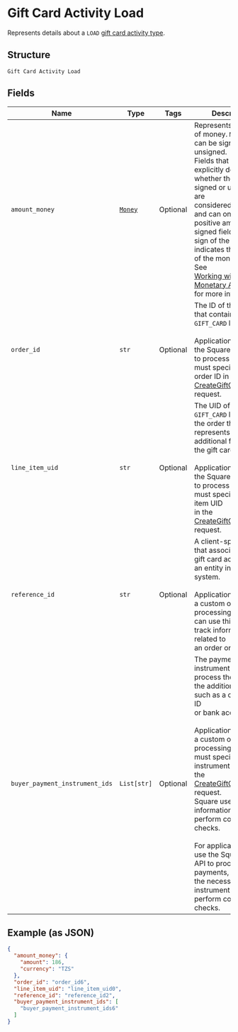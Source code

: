 
# Gift Card Activity Load

Represents details about a `LOAD` [gift card activity type](../../doc/models/gift-card-activity-type.md).

## Structure

`Gift Card Activity Load`

## Fields

| Name | Type | Tags | Description |
|  --- | --- | --- | --- |
| `amount_money` | [`Money`](../../doc/models/money.md) | Optional | Represents an amount of money. `Money` fields can be signed or unsigned.<br>Fields that do not explicitly define whether they are signed or unsigned are<br>considered unsigned and can only hold positive amounts. For signed fields, the<br>sign of the value indicates the purpose of the money transfer. See<br>[Working with Monetary Amounts](https://developer.squareup.com/docs/build-basics/working-with-monetary-amounts)<br>for more information. |
| `order_id` | `str` | Optional | The ID of the [order](entity:Order) that contains the `GIFT_CARD` line item.<br><br>Applications that use the Square Orders API to process orders must specify the order ID in the<br>[CreateGiftCardActivity](api-endpoint:GiftCardActivities-CreateGiftCardActivity) request. |
| `line_item_uid` | `str` | Optional | The UID of the `GIFT_CARD` line item in the order that represents the additional funds for the gift card.<br><br>Applications that use the Square Orders API to process orders must specify the line item UID<br>in the [CreateGiftCardActivity](api-endpoint:GiftCardActivities-CreateGiftCardActivity) request. |
| `reference_id` | `str` | Optional | A client-specified ID that associates the gift card activity with an entity in another system.<br><br>Applications that use a custom order processing system can use this field to track information related to<br>an order or payment. |
| `buyer_payment_instrument_ids` | `List[str]` | Optional | The payment instrument IDs used to process the order for the additional funds, such as a credit card ID<br>or bank account ID.<br><br>Applications that use a custom order processing system must specify payment instrument IDs in<br>the [CreateGiftCardActivity](api-endpoint:GiftCardActivities-CreateGiftCardActivity) request.<br>Square uses this information to perform compliance checks.<br><br>For applications that use the Square Orders API to process payments, Square has the necessary<br>instrument IDs to perform compliance checks. |

## Example (as JSON)

```json
{
  "amount_money": {
    "amount": 186,
    "currency": "TZS"
  },
  "order_id": "order_id6",
  "line_item_uid": "line_item_uid0",
  "reference_id": "reference_id2",
  "buyer_payment_instrument_ids": [
    "buyer_payment_instrument_ids6"
  ]
}
```

